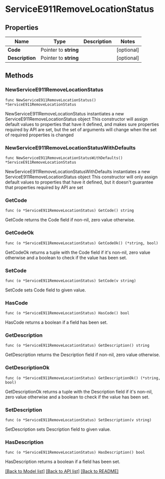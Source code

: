 # ServiceE911RemoveLocationStatus

## Properties

Name | Type | Description | Notes
------------ | ------------- | ------------- | -------------
**Code** | Pointer to **string** |  | [optional] 
**Description** | Pointer to **string** |  | [optional] 

## Methods

### NewServiceE911RemoveLocationStatus

`func NewServiceE911RemoveLocationStatus() *ServiceE911RemoveLocationStatus`

NewServiceE911RemoveLocationStatus instantiates a new ServiceE911RemoveLocationStatus object
This constructor will assign default values to properties that have it defined,
and makes sure properties required by API are set, but the set of arguments
will change when the set of required properties is changed

### NewServiceE911RemoveLocationStatusWithDefaults

`func NewServiceE911RemoveLocationStatusWithDefaults() *ServiceE911RemoveLocationStatus`

NewServiceE911RemoveLocationStatusWithDefaults instantiates a new ServiceE911RemoveLocationStatus object
This constructor will only assign default values to properties that have it defined,
but it doesn't guarantee that properties required by API are set

### GetCode

`func (o *ServiceE911RemoveLocationStatus) GetCode() string`

GetCode returns the Code field if non-nil, zero value otherwise.

### GetCodeOk

`func (o *ServiceE911RemoveLocationStatus) GetCodeOk() (*string, bool)`

GetCodeOk returns a tuple with the Code field if it's non-nil, zero value otherwise
and a boolean to check if the value has been set.

### SetCode

`func (o *ServiceE911RemoveLocationStatus) SetCode(v string)`

SetCode sets Code field to given value.

### HasCode

`func (o *ServiceE911RemoveLocationStatus) HasCode() bool`

HasCode returns a boolean if a field has been set.

### GetDescription

`func (o *ServiceE911RemoveLocationStatus) GetDescription() string`

GetDescription returns the Description field if non-nil, zero value otherwise.

### GetDescriptionOk

`func (o *ServiceE911RemoveLocationStatus) GetDescriptionOk() (*string, bool)`

GetDescriptionOk returns a tuple with the Description field if it's non-nil, zero value otherwise
and a boolean to check if the value has been set.

### SetDescription

`func (o *ServiceE911RemoveLocationStatus) SetDescription(v string)`

SetDescription sets Description field to given value.

### HasDescription

`func (o *ServiceE911RemoveLocationStatus) HasDescription() bool`

HasDescription returns a boolean if a field has been set.


[[Back to Model list]](../README.md#documentation-for-models) [[Back to API list]](../README.md#documentation-for-api-endpoints) [[Back to README]](../README.md)


